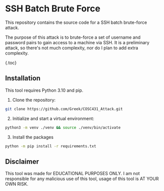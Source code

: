 # SSH Batch Brute Force

This repository contains the source code for a SSH batch brute-force attack.

The purpose of this attack is to brute-force a set of username and password
pairs to gain access to a machine via SSH. It is a preliminary attack, so
there's not much complexity, nor do I plan to add extra complexity.

{.toc}

## Installation

This tool requires Python 3.10 and pip.

1. Clone the repository:

```bash
git clone https://github.com/Greek/COSC431_Attack.git
```

2. Initialize and start a virtual environment:

```bash
python3 -m venv ./venv && source ./venv/bin/activate
```

3. Install the packages

```bash
python -m pip install -r requirements.txt
```

## Disclaimer

This tool was made for EDUCATIONAL PURPOSES ONLY. I am not responsible for
any malicious use of this tool, usage of this tool is AT YOUR OWN RISK.

